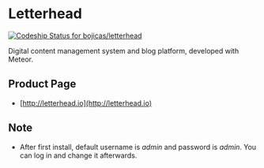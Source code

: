 Letterhead
==========

[![Codeship Status for bojicas/letterhead](https://codeship.com/projects/92a41550-c1c3-0132-0d23-3e8fc0e1eee2/status?branch=master)](https://codeship.com/projects/73638)

Digital content management system and blog platform, developed with Meteor.

Product Page
------------

* [http://letterhead.io](http://letterhead.io)

Note
----

* After first install, default username is *admin* and password is *admin*. You can log in and change it afterwards.
